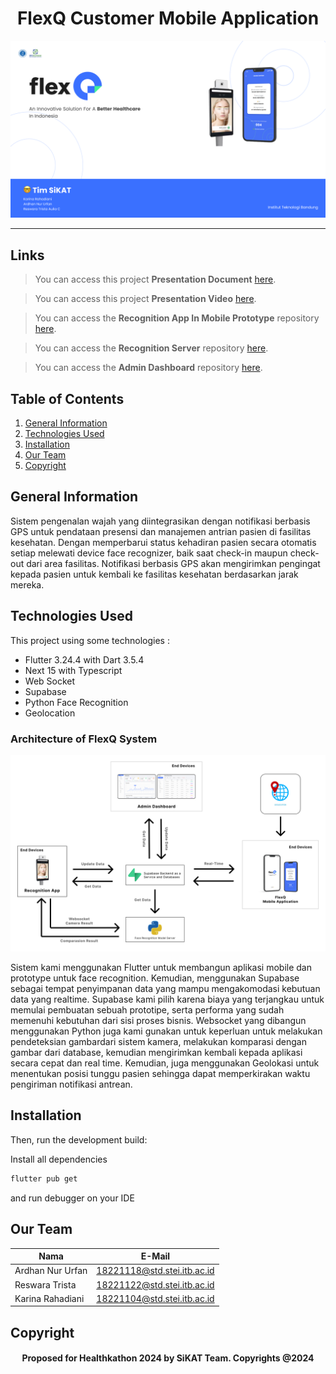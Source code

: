<h1 align="center">
   FlexQ Customer Mobile Application
</h1>

<p align="center">
  <img src="assets/banner.png" width=600>
</p>

<hr>

## Links

> You can access this project **Presentation Document** [here]().

> You can access this project **Presentation Video** [here]().

> You can access the **Recognition App In Mobile Prototype** repository [here](https://github.com/SiKAT-Healthkathon/recognition_flexQ).

> You can access the **Recognition Server** repository [here](https://github.com/SiKAT-Healthkathon/recognition_server).

> You can access the **Admin Dashboard** repository [here](https://github.com/SiKAT-Healthkathon/admin-dashboard).

## Table of Contents

1. [General Information](#general-information)
2. [Technologies Used](#technologies-used)
3. [Installation](#installation)
4. [Our Team](#team)
5. [Copyright](#copyright)

<a name="general-information">

## General Information

Sistem pengenalan wajah yang diintegrasikan dengan notifikasi berbasis GPS untuk pendataan presensi dan manajemen antrian pasien di fasilitas kesehatan. Dengan memperbarui status kehadiran pasien secara otomatis setiap melewati device face recognizer, baik saat check-in maupun check-out dari area fasilitas. Notifikasi berbasis GPS akan mengirimkan pengingat kepada pasien untuk kembali ke fasilitas kesehatan berdasarkan jarak mereka.

<a name="technologies-used"></a>

## Technologies Used

This project using some technologies :

- Flutter 3.24.4 with Dart 3.5.4
- Next 15 with Typescript
- Web Socket
- Supabase
- Python Face Recognition
- Geolocation

### Architecture of FlexQ System

<p align="center">
  <img src="assets/arsitektur.png" width=600>
</p>

Sistem kami menggunakan Flutter untuk membangun aplikasi mobile dan prototype untuk face recognition. Kemudian, menggunakan Supabase sebagai tempat penyimpanan data yang mampu mengakomodasi kebutuan data yang realtime. Supabase kami pilih karena biaya yang terjangkau untuk memulai pembuatan sebuah prototipe, serta performa yang sudah memenuhi kebutuhan dari sisi proses bisnis. Websocket yang dibangun menggunakan Python juga kami gunakan untuk keperluan untuk melakukan pendeteksian gambardari sistem kamera, melakukan komparasi dengan gambar dari database, kemudian mengirimkan kembali kepada aplikasi secara cepat dan real time. Kemudian, juga menggunakan Geolokasi untuk menentukan posisi tunggu pasien sehingga dapat memperkirakan waktu pengiriman notifikasi antrean.

<a name="installation">

## Installation

Then, run the development build:

Install all dependencies

```bash
flutter pub get
```

and run debugger on your IDE

<a name="team">

## Our Team

| Nama             | E-Mail                      |
| ---------------- | --------------------------- |
| Ardhan Nur Urfan | 18221118@std.stei.itb.ac.id |
| Reswara Trista   | 18221122@std.stei.itb.ac.id |
| Karina Rahadiani | 18221104@std.stei.itb.ac.id |

<a name="copyright"></a>

## Copyright

<h4 align="center">
  Proposed for Healthkathon 2024 by SiKAT Team. Copyrights @2024
</h4>

</hr>
